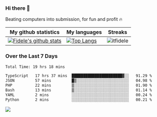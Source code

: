 ### Hi there 👋
<p>Beating computers into submission, for fun and profit 🔥</p>

|My github statistics|My languages|Streaks|
|-|-|-|
|[![Fidele's github stats](https://github-readme-stats.vercel.app/api?username=itfidele&count_private=true&show_icons=true&theme=dark&hide_title=true)](https://github.com/itfidele)|[![Top Langs](https://github-readme-stats.vercel.app/api/top-langs/?username=itfidele&show_icons=true&langs_count=8&theme=dark&layout=compact&hide_title=true)](https://github.com/itfidele)|![itfidele](https://github-readme-streak-stats.herokuapp.com/?user=itfidele&theme=dark)

### Over the Last 7 Days
<!--START_SECTION:waka-->

```txt
Total Time: 19 hrs 18 mins

TypeScript   17 hrs 37 mins  ██████████████████████▓░░   91.29 %
JSON         57 mins         █▒░░░░░░░░░░░░░░░░░░░░░░░   04.98 %
PHP          22 mins         ▒░░░░░░░░░░░░░░░░░░░░░░░░   01.90 %
Bash         13 mins         ▒░░░░░░░░░░░░░░░░░░░░░░░░   01.14 %
YAML         2 mins          ░░░░░░░░░░░░░░░░░░░░░░░░░   00.24 %
Python       2 mins          ░░░░░░░░░░░░░░░░░░░░░░░░░   00.21 %
```

<!--END_SECTION:waka-->



![](https://komarev.com/ghpvc/?username=itfidele)
